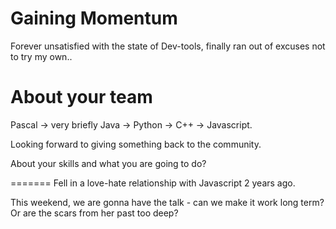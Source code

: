 Gaining Momentum
================

Forever unsatisfied with the state of Dev-tools, finally ran out of excuses not to try my own..

About your team
===========================

Pascal -> very briefly Java -> Python -> C++ -> Javascript.

Looking forward to giving something back to the community.


About your skills and what you are going to do?

=======
Fell in a love-hate relationship with Javascript 2 years ago. 

This weekend, we are gonna have the talk - can we make it work long term? Or are the scars from her past too deep? 
